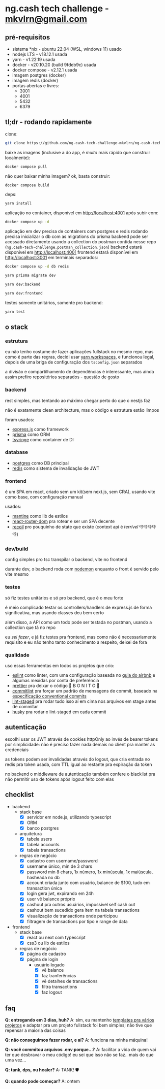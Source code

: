 # ng.cash tech challenge - mkvlrn@gmail.com

## pré-requisitos

- sistema *nix - ubuntu 22.04 (WSL, windows 11) usado
- nodejs LTS - v18.12.1 usada
- yarn - v1.22.19 usada
- docker - v20.10.20 (build 9fdeb9c) usada
- docker compose - v2.12.1 usada
- imagem postgres (docker)
- imagem redis (docker)
- portas abertas e livres:
  - 3001
  - 4001
  - 5432
  - 6379

## tl;dr - rodando rapidamente

clone:

```bash
git clone https://github.com/ng-cash-tech-challenge-mkvlrn/ng-cash-tech-challenge-mkvlrn
```

baixe as imagens (inclusive a do app, é _muito_ mais rápido que construir localmente):

```bash
docker compose pull
```

não quer baixar minha imagem? ok, basta construir:

```bash
docker compose build
```

deps:

```bash
yarn install
```

aplicação no container, disponível em <http://localhost:4001> após subir com:

```bash
docker compose up -d
```

aplicação em dev
precisa de containers com postgres e redis rodando
precisa inicializar o db com as migrations do prisma
backend pode ser acessado diretamente usando a collection do postman contida nesse repo (`ng.cash-tech-challenge.postman_collection.json`)
backend estará disponível em <http://localhost:4001>
frontend estará disponível em <http://localhost:3001>
em terminais separados:

```bash
docker compose up -d db redis
```

```bash
yarn prisma migrate dev
```

```bash
yarn dev:backend
```

```bash
yarn dev:frontend
```

testes
somente unitários, somente pro backend:

```bash
yarn test
```

## o stack

### estrutura

eu não tenho costume de fazer aplicações fullstack no mesmo repo, mas como é parte das regras, decidi usar [yarn workspaces](https://classic.yarnpkg.com/lang/en/docs/workspaces/), e funcionou legal, depois de uma briga de configuração dos `tsconfig.json` separados

a divisão e compartilhamento de dependências é interessante, mas ainda assim prefiro repositórios separados - questão de gosto

### backend

rest simples, mas tentando ao máximo chegar perto do que o nestjs faz

não é exatamente clean architecture, mas o código e estrutura estão limpos

foram usados:

- [express.js](https://github.com/expressjs/expressjs.com) como framework
- [prisma](https://github.com/prisma) como ORM
- [tsyringe](https://github.com/microsoft/tsyringe) como container de DI

### database

- [postgres](https://www.postgresql.org/) como DB principal
- [redis](https://redis.io/) como sistema de invalidação de JWT

### frontend

é um SPA em react, criado sem um kit(sem next.js, sem CRA), usando vite como base, com configuração manual

usados:

- [mantine](https://github.com/mantinedev/mantine) como lib de estilos
- [react-router-dom](https://github.com/remix-run/react-router) pra rotear e ser um SPA decente
- [recoil](https://github.com/facebookexperimental/Recoil) pro pouquinho de state que existe (context api é _terrível_ 👎👎👎👎👎)

### dev/build

config simples pro tsc transpilar o backend, vite no frontend

durante dev, o backend roda com [nodemon](https://github.com/remy/nodemon) enquanto o front é servido pelo vite mesmo

### testes

só fiz testes unitários e só pro backend, que é o meu forte

é meio complicado testar os controllers/handlers de express.js de forma significativa, mas usando classes deu bem certo

além disso, a API como um todo pode ser testada no postman, usando a collection que tá no repo

eu _sei fazer_, e já fiz testes pra frontend, mas como não é necessariamente requisito e eu não tenho tanto conhecimento a respeito, deixei de fora

### qualidade

uso essas ferramentas em todos os projetos que crio:

- [eslint](https://github.com/eslint/eslint-%20%5Bhttps://github.com/eslint/eslint) como linter, com uma configuração baseada no [guia do airbnb](https://www.npmjs.com/package/eslint-config-airbnb) e algumas mexidas por conta de preferência
- [prettier](https://github.com/prettier/prettier) pra deixar o código 💋 B O N I T O 💋
- [commitlint](https://github.com/conventional-changelog/commitlint) pra forçar um padrão de mensagens de commit, baseado na [especificação conventional commits](https://www.conventionalcommits.org/en/v1.0.0/#specification)
- [lint-staged](https://github.com/okonet/lint-staged) pra rodar tudo isso aí em cima nos arquivos em stage antes de commitar
- [husky](https://github.com/typicode/husky) pra rodar o lint-staged em cada commit

## autenticação

escolhi usar os JWT através de cookies httpOnly ao invés de bearer tokens por simplicidade: não é preciso fazer nada demais no client pra manter as credenciais

as tokens podem ser invalidadas através do logout, que cria entrada no redis pra token usada, com TTL igual ao restante pra expiração da token

no backend o middleware de autenticação também confere o blacklist pra não permitir uso de tokens após logout feito com elas

## checklist

- backend
  - stack base
    - [x] servidor em node.js, utilizando typescript
    - [x] ORM
    - [x] banco postgres
  - arquitetura
    - [x] tabela users
    - [x] tabela accounts
    - [x] tabela transactions
  - regras de negócio
    - [x] cadastro com username/password
    - [x] username único, min de 3 chars
    - [x] password min 8 chars, 1x número, 1x minúscula, 1x maiúscula, hasheada no db
    - [x] account criada junto com usuário, balance de $100, tudo em transaction única
    - [x] login gera jwt, expirando em 24h
    - [x] user vê balance próprio
    - [x] cashout pra outros usuários, impossível self cash out
    - [x] cashout bem sucedido gera item na tabela transactions
    - [x] visualização de transactions onde participou
    - [x] filtragem de transactions por tipo e range de data
- frontend
  - stack base
    - [x] react ou next com typescript
    - [x] css3 ou lib de estilos
  - regras de negócio
    - [x] página de cadastro
    - [x] página de login
      - usuário logado
        - [x] vê balance
        - [x] faz tranferências
        - [x] vê detalhes de transactions
        - [x] filtra transactions
        - [x] faz logout

## faq

**Q: entregando em 3 dias, huh?**
A: sim, eu mantenho [templates pra vários projetos](https://github.com/mkvlrn/typescript-templates) e adaptar pra um projeto fullstack foi bem simples; não tive que repensar a maioria das coisas

**Q: não conseguimos fazer rodar, e aí?**
A: funciona na minha máquina!

**Q: você commitou arquivos .env porque...?**
A: facilitar a vida de quem vai ter que desbravar o meu código! eu sei que isso não se faz.. mais do que uma vez...

**Q: tank, dps, ou healer?**
A: TANK! 🛡️

**Q: quando pode começar?**
A: ontem

